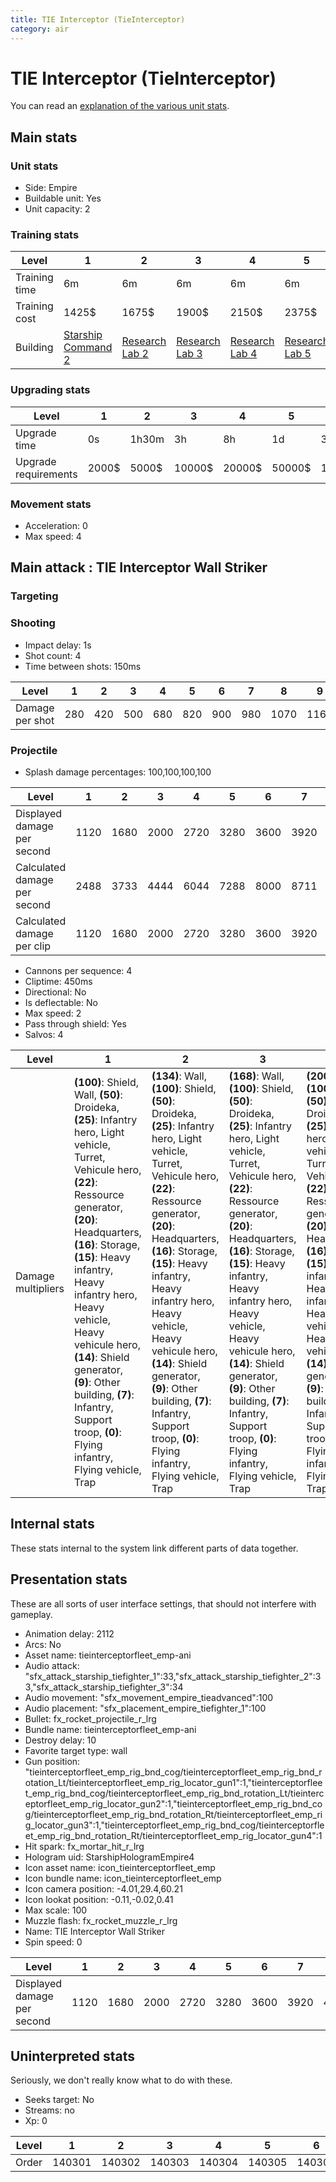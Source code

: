 ```yaml
---
title: TIE Interceptor (TieInterceptor)
category: air
---
```


# TIE Interceptor (TieInterceptor)

You can read an [explanation  of the various unit stats](unitexplained.md).

## Main stats

### Unit stats

  * Side: Empire
  * Buildable unit: Yes
  * Unit capacity: 2

### Training stats

|Level        |1                                            |2                                      |3                                      |4                                      |5                                      |6                                      |7                                      |8                                      |9                                      |10                                      |
|-------------|---------------------------------------------|---------------------------------------|---------------------------------------|---------------------------------------|---------------------------------------|---------------------------------------|---------------------------------------|---------------------------------------|---------------------------------------|----------------------------------------|
|Training time|6m                                           |6m                                     |6m                                     |6m                                     |6m                                     |8m                                     |8m                                     |10m                                    |10m                                    |12m                                     |
|Training cost|1425$                                        |1675$                                  |1900$                                  |2150$                                  |2375$                                  |2625$                                  |2850$                                  |3100$                                  |3325$                                  |3575$                                   |
|Building     |[Starship Command 2](empireFleetCommand.html)|[Research Lab 2](empireOffenseLab.html)|[Research Lab 3](empireOffenseLab.html)|[Research Lab 4](empireOffenseLab.html)|[Research Lab 5](empireOffenseLab.html)|[Research Lab 6](empireOffenseLab.html)|[Research Lab 7](empireOffenseLab.html)|[Research Lab 8](empireOffenseLab.html)|[Research Lab 9](empireOffenseLab.html)|[Research Lab 10](empireOffenseLab.html)|


### Upgrading stats

|Level               |1    |2    |3     |4     |5     |6      |7      |8      |9       |10      |
|--------------------|-----|-----|------|------|------|-------|-------|-------|--------|--------|
|Upgrade time        |0s   |1h30m|3h    |8h    |1d    |3d     |5d     |1w     |1w3d    |2w      |
|Upgrade requirements|2000$|5000$|10000$|20000$|50000$|135000$|225000$|450000$|1500000$|2500000$|


### Movement stats

  * Acceleration: 0
  * Max speed: 4

## Main attack : TIE Interceptor Wall Striker

### Targeting


### Shooting

  * Impact delay: 1s
  * Shot count: 4
  * Time between shots: 150ms

|Level          |1  |2  |3  |4  |5  |6  |7  |8   |9   |10  |
|---------------|---|---|---|---|---|---|---|----|----|----|
|Damage per shot|280|420|500|680|820|900|980|1070|1160|1270|


### Projectile

  * Splash damage percentages: 100,100,100,100

|Level                       |1   |2   |3   |4   |5   |6   |7   |8   |9    |10   |
|----------------------------|----|----|----|----|----|----|----|----|-----|-----|
|Displayed damage per second |1120|1680|2000|2720|3280|3600|3920|4280|4640 |5080 |
|Calculated damage per second|2488|3733|4444|6044|7288|8000|8711|9511|10311|11288|
|Calculated damage per clip  |1120|1680|2000|2720|3280|3600|3920|4280|4640 |5080 |


  * Cannons per sequence: 4
  * Cliptime: 450ms
  * Directional: No
  * Is deflectable: No
  * Max speed: 2
  * Pass through shield: Yes
  * Salvos: 4

|Level             |1                                                                                                                                                                                                                                                                                                                                                                                                             |2                                                                                                                                                                                                                                                                                                                                                                                                                        |3                                                                                                                                                                                                                                                                                                                                                                                                                        |4                                                                                                                                                                                                                                                                                                                                                                                                                        |5                                                                                                                                                                                                                                                                                                                                                                                                                        |6                                                                                                                                                                                                                                                                                                                                                                                                               |7                                                                                                                                                                                                                                                                                                                                                                                                               |8                                                                                                                                                                                                                                                                                                                                                                                                                         |9                                                                                                                                                                                                                                                                                                                                                                                                                                   |10                                                                                                                                                                                                                                                                                                                                                                                                                                  |
|------------------|--------------------------------------------------------------------------------------------------------------------------------------------------------------------------------------------------------------------------------------------------------------------------------------------------------------------------------------------------------------------------------------------------------------|-------------------------------------------------------------------------------------------------------------------------------------------------------------------------------------------------------------------------------------------------------------------------------------------------------------------------------------------------------------------------------------------------------------------------|-------------------------------------------------------------------------------------------------------------------------------------------------------------------------------------------------------------------------------------------------------------------------------------------------------------------------------------------------------------------------------------------------------------------------|-------------------------------------------------------------------------------------------------------------------------------------------------------------------------------------------------------------------------------------------------------------------------------------------------------------------------------------------------------------------------------------------------------------------------|-------------------------------------------------------------------------------------------------------------------------------------------------------------------------------------------------------------------------------------------------------------------------------------------------------------------------------------------------------------------------------------------------------------------------|----------------------------------------------------------------------------------------------------------------------------------------------------------------------------------------------------------------------------------------------------------------------------------------------------------------------------------------------------------------------------------------------------------------|----------------------------------------------------------------------------------------------------------------------------------------------------------------------------------------------------------------------------------------------------------------------------------------------------------------------------------------------------------------------------------------------------------------|--------------------------------------------------------------------------------------------------------------------------------------------------------------------------------------------------------------------------------------------------------------------------------------------------------------------------------------------------------------------------------------------------------------------------|------------------------------------------------------------------------------------------------------------------------------------------------------------------------------------------------------------------------------------------------------------------------------------------------------------------------------------------------------------------------------------------------------------------------------------|------------------------------------------------------------------------------------------------------------------------------------------------------------------------------------------------------------------------------------------------------------------------------------------------------------------------------------------------------------------------------------------------------------------------------------|
|Damage multipliers|**(100)**: Shield, Wall, **(50)**: Droideka, **(25)**: Infantry hero, Light vehicle, Turret, Vehicule hero, **(22)**: Ressource generator, **(20)**: Headquarters, **(16)**: Storage, **(15)**: Heavy infantry, Heavy infantry hero, Heavy vehicle, Heavy vehicule hero, **(14)**: Shield generator, **(9)**: Other building, **(7)**: Infantry, Support troop, **(0)**: Flying infantry, Flying vehicle, Trap|**(134)**: Wall, **(100)**: Shield, **(50)**: Droideka, **(25)**: Infantry hero, Light vehicle, Turret, Vehicule hero, **(22)**: Ressource generator, **(20)**: Headquarters, **(16)**: Storage, **(15)**: Heavy infantry, Heavy infantry hero, Heavy vehicle, Heavy vehicule hero, **(14)**: Shield generator, **(9)**: Other building, **(7)**: Infantry, Support troop, **(0)**: Flying infantry, Flying vehicle, Trap|**(168)**: Wall, **(100)**: Shield, **(50)**: Droideka, **(25)**: Infantry hero, Light vehicle, Turret, Vehicule hero, **(22)**: Ressource generator, **(20)**: Headquarters, **(16)**: Storage, **(15)**: Heavy infantry, Heavy infantry hero, Heavy vehicle, Heavy vehicule hero, **(14)**: Shield generator, **(9)**: Other building, **(7)**: Infantry, Support troop, **(0)**: Flying infantry, Flying vehicle, Trap|**(200)**: Wall, **(100)**: Shield, **(50)**: Droideka, **(25)**: Infantry hero, Light vehicle, Turret, Vehicule hero, **(22)**: Ressource generator, **(20)**: Headquarters, **(16)**: Storage, **(15)**: Heavy infantry, Heavy infantry hero, Heavy vehicle, Heavy vehicule hero, **(14)**: Shield generator, **(9)**: Other building, **(7)**: Infantry, Support troop, **(0)**: Flying infantry, Flying vehicle, Trap|**(208)**: Wall, **(100)**: Shield, **(50)**: Droideka, **(25)**: Infantry hero, Light vehicle, Turret, Vehicule hero, **(22)**: Ressource generator, **(20)**: Headquarters, **(16)**: Storage, **(15)**: Heavy infantry, Heavy infantry hero, Heavy vehicle, Heavy vehicule hero, **(14)**: Shield generator, **(9)**: Other building, **(7)**: Infantry, Support troop, **(0)**: Flying infantry, Flying vehicle, Trap|**(228)**: Wall, **(100)**: Shield, **(50)**: Droideka, **(25)**: Infantry hero, Light vehicle, Turret, Vehicule hero, **(23)**: Ressource generator, **(20)**: Headquarters, **(16)**: Storage, **(15)**: Heavy infantry, Heavy infantry hero, Heavy vehicle, Heavy vehicule hero, Shield generator, **(10)**: Other building, **(7)**: Infantry, Support troop, **(0)**: Flying infantry, Flying vehicle, Trap|**(240)**: Wall, **(100)**: Shield, **(50)**: Droideka, **(25)**: Infantry hero, Light vehicle, Turret, Vehicule hero, **(24)**: Ressource generator, **(20)**: Headquarters, **(18)**: Storage, **(15)**: Heavy infantry, Heavy infantry hero, Heavy vehicle, Heavy vehicule hero, Shield generator, **(10)**: Other building, **(7)**: Infantry, Support troop, **(0)**: Flying infantry, Flying vehicle, Trap|**(255)**: Wall, **(100)**: Shield, **(50)**: Droideka, **(29)**: Turret, **(25)**: Infantry hero, Light vehicle, Ressource generator, Vehicule hero, **(20)**: Headquarters, **(18)**: Storage, **(16)**: Shield generator, **(15)**: Heavy infantry, Heavy infantry hero, Heavy vehicle, Heavy vehicule hero, **(10)**: Other building, **(7)**: Infantry, Support troop, **(0)**: Flying infantry, Flying vehicle, Trap|**(267)**: Wall, **(100)**: Shield, **(50)**: Droideka, **(30)**: Turret, **(26)**: Ressource generator, **(25)**: Infantry hero, Light vehicle, Vehicule hero, **(20)**: Headquarters, **(18)**: Storage, **(16)**: Shield generator, **(15)**: Heavy infantry, Heavy infantry hero, Heavy vehicle, Heavy vehicule hero, **(11)**: Other building, **(7)**: Infantry, Support troop, **(0)**: Flying infantry, Flying vehicle, Trap|**(270)**: Wall, **(100)**: Shield, **(50)**: Droideka, **(30)**: Turret, **(26)**: Ressource generator, **(25)**: Infantry hero, Light vehicle, Vehicule hero, **(20)**: Headquarters, **(18)**: Storage, **(16)**: Shield generator, **(15)**: Heavy infantry, Heavy infantry hero, Heavy vehicle, Heavy vehicule hero, **(11)**: Other building, **(7)**: Infantry, Support troop, **(0)**: Flying infantry, Flying vehicle, Trap|


## Internal stats

These stats internal to the system link different parts of data together.


## Presentation stats

These are all sorts of user interface settings, that should not interfere with gameplay.

  * Animation delay: 2112
  * Arcs: No
  * Asset name: tieinterceptorfleet_emp-ani
  * Audio attack: "sfx_attack_starship_tiefighter_1":33,"sfx_attack_starship_tiefighter_2":33,"sfx_attack_starship_tiefighter_3":34
  * Audio movement: "sfx_movement_empire_tieadvanced":100
  * Audio placement: "sfx_placement_empire_tiefighter_1":100
  * Bullet: fx_rocket_projectile_r_lrg
  * Bundle name: tieinterceptorfleet_emp-ani
  * Destroy delay: 10
  * Favorite target type: wall
  * Gun position: "tieinterceptorfleet_emp_rig_bnd_cog/tieinterceptorfleet_emp_rig_bnd_rotation_Lt/tieinterceptorfleet_emp_rig_locator_gun1":1,"tieinterceptorfleet_emp_rig_bnd_cog/tieinterceptorfleet_emp_rig_bnd_rotation_Lt/tieinterceptorfleet_emp_rig_locator_gun2":1,"tieinterceptorfleet_emp_rig_bnd_cog/tieinterceptorfleet_emp_rig_bnd_rotation_Rt/tieinterceptorfleet_emp_rig_locator_gun3":1,"tieinterceptorfleet_emp_rig_bnd_cog/tieinterceptorfleet_emp_rig_bnd_rotation_Rt/tieinterceptorfleet_emp_rig_locator_gun4":1
  * Hit spark: fx_mortar_hit_r_lrg
  * Hologram uid: StarshipHologramEmpire4
  * Icon asset name: icon_tieinterceptorfleet_emp
  * Icon bundle name: icon_tieinterceptorfleet_emp
  * Icon camera position: -4.01,29.4,60.21
  * Icon lookat position: -0.11,-0.02,0.41
  * Max scale: 100
  * Muzzle flash: fx_rocket_muzzle_r_lrg
  * Name: TIE Interceptor Wall Striker
  * Spin speed: 0

|Level                      |1   |2   |3   |4   |5   |6   |7   |8   |9   |10  |
|---------------------------|----|----|----|----|----|----|----|----|----|----|
|Displayed damage per second|1120|1680|2000|2720|3280|3600|3920|4280|4640|5080|


## Uninterpreted stats

Seriously, we don't really know what to do with these.

  * Seeks target: No
  * Streams: no
  * Xp: 0

|Level|1     |2     |3     |4     |5     |6     |7     |8     |9     |10    |
|-----|------|------|------|------|------|------|------|------|------|------|
|Order|140301|140302|140303|140304|140305|140306|140307|140308|140309|140310|


